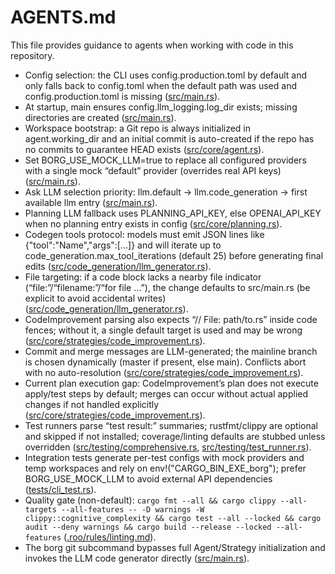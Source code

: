# AGENTS.md

This file provides guidance to agents when working with code in this repository.

- Config selection: the CLI uses config.production.toml by default and only falls back to config.toml when the default path was used and config.production.toml is missing ([src/main.rs](src/main.rs)).
- At startup, main ensures config.llm_logging.log_dir exists; missing directories are created ([src/main.rs](src/main.rs)).
- Workspace bootstrap: a Git repo is always initialized in agent.working_dir and an initial commit is auto-created if the repo has no commits to guarantee HEAD exists ([src/core/agent.rs](src/core/agent.rs)).
- Set BORG_USE_MOCK_LLM=true to replace all configured providers with a single mock “default” provider (overrides real API keys) ([src/main.rs](src/main.rs)).
- Ask LLM selection priority: llm.default → llm.code_generation → first available llm entry ([src/main.rs](src/main.rs)).
- Planning LLM fallback uses PLANNING_API_KEY, else OPENAI_API_KEY when no planning entry exists in config ([src/core/planning.rs](src/core/planning.rs)).
- Codegen tools protocol: models must emit JSON lines like {"tool":"Name","args":[...]} and will iterate up to code_generation.max_tool_iterations (default 25) before generating final edits ([src/code_generation/llm_generator.rs](src/code_generation/llm_generator.rs)).
- File targeting: if a code block lacks a nearby file indicator (“file:”/“filename:”/“for file …”), the change defaults to src/main.rs (be explicit to avoid accidental writes) ([src/code_generation/llm_generator.rs](src/code_generation/llm_generator.rs)).
- CodeImprovement parsing also expects “// File: path/to.rs” inside code fences; without it, a single default target is used and may be wrong ([src/core/strategies/code_improvement.rs](src/core/strategies/code_improvement.rs)).
- Commit and merge messages are LLM-generated; the mainline branch is chosen dynamically (master if present, else main). Conflicts abort with no auto-resolution ([src/core/strategies/code_improvement.rs](src/core/strategies/code_improvement.rs)).
- Current plan execution gap: CodeImprovement’s plan does not execute apply/test steps by default; merges can occur without actual applied changes if not handled explicitly ([src/core/strategies/code_improvement.rs](src/core/strategies/code_improvement.rs)).
- Test runners parse “test result:” summaries; rustfmt/clippy are optional and skipped if not installed; coverage/linting defaults are stubbed unless overridden ([src/testing/comprehensive.rs](src/testing/comprehensive.rs), [src/testing/test_runner.rs](src/testing/test_runner.rs)).
- Integration tests generate per-test configs with mock providers and temp workspaces and rely on env!("CARGO_BIN_EXE_borg"); prefer BORG_USE_MOCK_LLM to avoid external API dependencies ([tests/cli_test.rs](tests/cli_test.rs)).
- Quality gate (non-default): `cargo fmt --all && cargo clippy --all-targets --all-features -- -D warnings -W clippy::cognitive_complexity && cargo test --all --locked && cargo audit --deny warnings && cargo build --release --locked --all-features` ([.roo/rules/linting.md](.roo/rules/linting.md)).
- The borg git subcommand bypasses full Agent/Strategy initialization and invokes the LLM code generator directly ([src/main.rs](src/main.rs)).